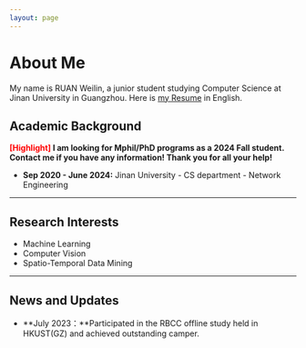 ```yaml
---
layout: page
---
```




# About Me

My name is RUAN Weilin, a junior student studying Computer Science at Jinan University in Guangzhou.  Here is [my Resume](https://rwlinno.github.io/file/CV_en.pdf) in English.



## Academic Background

**<font color='red'>[Highlight]</font> I am looking for Mphil/PhD programs as a 2024 Fall student. Contact me if you have any information!  Thank you for all your help!**

- **Sep 2020 - June 2024:**  Jinan University - CS department - Network Engineering



---

## Research Interests

- Machine Learning
- Computer Vision
- Spatio-Temporal Data Mining



---

## News and Updates

- **July 2023：**Participated in the RBCC offline study held in HKUST(GZ) and achieved outstanding camper.
